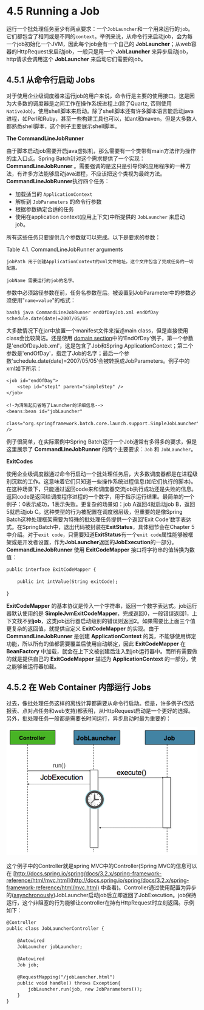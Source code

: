 # 4.5 Running a Job #


运行一个批处理任务至少有两点要求：一个`JobLauncher`和一个用来运行的`job`。它们都包含了相同或是不同的`context`。举例来说，从命令行来启动job，会为每一个job初始化一个JVM，因此每个job会有一个自己的 **JobLauncher**；从web容器的HttpRequest来启动job，一般只是用一个 **JobLauncher** 来异步启动job，http请求会调用这个 **JobLauncher** 来启动它们需要的job。


## 4.5.1 从命令行启动 Jobs ##

对于使用企业级调度器来运行job的用户来说，命令行是主要的使用接口。这是因为大多数的调度器是之间工作在操作系统进程上(除了Quartz, 否则使用 `NativeJob`)，使用shell脚本来启动。除了shell脚本还有许多脚本语言能启动java进程，如Perl和Ruby，甚至一些构建工具也可以，如ant和maven。但是大多数人都熟悉shell脚本，这个例子主要展示shell脚本。

**The CommandLineJobRunner**

由于脚本启动job需要开启java虚拟机，那么需要有一个类带有main方法作为操作的主入口点。Spring Batch针对这个需求提供了一个实现： **CommandLineJobRunner** 。需要强调的是这只是引导你的应用程序的一种方法，有许多方法能够启动java进程，不应该把这个类视为最终方法。**CommandLineJobRunner**执行四个任务：

- 加载适当的 `ApplicationContext`
- 解析到 `JobParameters` 的命令行参数
- 根据参数确定合适的任务
- 使用在application context(应用上下文)中所提供的 `JobLauncher` 来启动job。


所有这些任务只要提供几个参数就可以完成。以下是要求的参数：

Table 4.1. CommandLineJobRunner arguments

	jobPath	用于创建ApplicationContext的xml文件地址。这个文件包含了完成任务的一切配置。
	
	jobName	需要运行的job的名字。

参数中必须路径参数在前，任务名参数在后。被设置到JobParameter中的参数必须使用"`name=value`"的格式：

    bash$ java CommandLineJobRunner endOfDayJob.xml endOfDay schedule.date(date)=2007/05/05

大多数情况下在jar中放置一个manifest文件来描述main class，但是直接使用class会比较简洁。还是使用 [domain section](http://docs.spring.io/spring-batch/trunk/reference/html/domain.html)中的‘EndOfDay’例子，第一个参数是'endOfDayJob.xml'，这是包含了Job和Spring ApplicationContext；第二个参数是'endOfDay'，指定了Job的名字；最后一个参数'schedule.date(date)=2007/05/05'会被转换成JobParameters。例子中的xml如下所示：

	<job id="endOfDay">
	    <step id="step1" parent="simpleStep" />
	</job>
	
	<!-为清晰起见省略了Launcher的详细信息-->
	<beans:bean id="jobLauncher"
         class="org.springframework.batch.core.launch.support.SimpleJobLauncher" />

例子很简单，在实际案例中Spring Batch运行一个Job通常有多得多的要求，但是这里展示了 **CommandLineJobRunner** 的两个主要要求：`Job` 和 `JobLauncher`。

**ExitCodes**

使用企业级调度器通过命令行启动一个批处理任务后，大多数调度器都是在进程级别沉默的工作。这意味着它们只知道一些操作系统进程信息(如它们执行的脚本)。在这种场景下，只能通过返回code来和调度器交流job执行成功还是失败的信息。返回code是返回给调度程序进程的一个数字，用于指示运行结果。最简单的一个例子：0表示成功，1表示失败。更复杂的场景如：job A返回4就启动job B，返回5就启动job C。这种类型的行为被配置在调度器层级，但重要的是像Spring Batch这种处理框架需要为特殊的批处理任务提供一个返回'Exit Code'数字表达式。在SpringBatch中，退出代码被封装在**ExitStatus**，具体细节会在Chapter 5中介绍。对于`exit code`，只需要知道**ExitStatus**有一个`exit code`属性能够被框架或是开发者设置，作为**JobLauncher**返回的**JobExecution**的一部分。**CommandLineJobRunner** 使用 **ExitCodeMapper** 接口将字符串的值转换为数值：

	public interface ExitCodeMapper {
	
	    public int intValue(String exitCode);
	
	}

**ExitCodeMapper** 的基本协议是传入一个字符串，返回一个数字表达式。job运行器默认使用的是 **SimpleJvmExitCodeMapper**，完成返回0，一般错误返回1，上下文找不到**job**，这类job运行器启动级别的错误则返回2。如果需要比上面三个值更复杂的返回值，就提供自定义 **ExitCodeMapper** 的实现。由于 **CommandLineJobRunner** 是创建 **ApplicationContext** 的类，不能够使用绑定功能，所以所有的值都需要覆盖后使用自动绑定，因此 **ExitCodeMapper** 在 **BeanFactory** 中加载，就会在上下文被创建后注入到job运行器中。而所有需要做的就是提供自己的 **ExitCodeMapper** 描述为 **ApplicationContext** 的一部分，使之能够被运行器加载。


## 4.5.2 在 Web Container 内部运行 Jobs ##

过去，像批处理任务这样的离线计算都需要从命令行启动。但是，许多例子(包括报表、点对点任务和web支持)都表明，从HttpRequest启动是一个更好的选择。另外，批处理任务一般都是需要长时间运行，异步启动时最为重要的：

![web请求加载Job](./45_1_launch-from-request.png)
 
这个例子中的Controller就是spring MVC中的Controller(Spring MVC的信息可以在 [http://docs.spring.io/spring/docs/3.2.x/spring-framework-reference/html/mvc.html](http://docs.spring.io/spring/docs/3.2.x/spring-framework-reference/html/mvc.html) 中查看)。Controller通过使用配置为异步的([asynchronously](http://docs.spring.io/spring-batch/trunk/reference/html/configureJob.html))JobLauncher启动job后立即返回了JobExecution。job保持运行，这个非阻塞的行为能够让controller在持有HttpRequest时立刻返回。示例如下：

	@Controller
	public class JobLauncherController {
	
	    @Autowired
	    JobLauncher jobLauncher;
	
	    @Autowired
	    Job job;
	
	    @RequestMapping("/jobLauncher.html")
	    public void handle() throws Exception{
	        jobLauncher.run(job, new JobParameters());
	    }
	}

